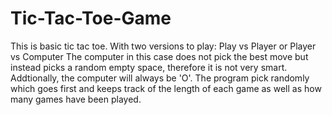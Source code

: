 # Tic-Tac-Toe-Game
This is basic tic tac toe. With two versions to play: Play vs Player or Player vs Computer
The computer in this case does not pick the best move but instead picks a random empty space, therefore it is not very smart.
Addtionally, the computer will always be 'O'. 
The program pick randomly which goes first and keeps track of the length of each game as well as how many games have been played. 

